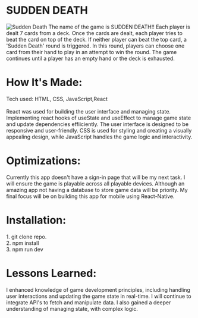 <div id="header" >
 <h1  class="heading-element" dir="auto">SUDDEN DEATH</h1>
 <img src="https://i.imgur.com/FW2PFr8.gif" alt="Sudden Death">
The name of the game is SUDDEN DEATH!! Each player is dealt 7 cards from a deck. Once the cards are dealt, each player tries to beat the card on top of the deck. If neither player can beat the top card, a 'Sudden Death' round is triggered. In this round, players can choose one card from their hand to play in an attempt to win the round. The game continues until a player has an empty hand or the deck is exhausted.
</div>

<div id="header" >
 <h1 class="heading-element" dir="auto">How It's Made:</h1>
 Tech used: HTML, CSS, JavaScript,React <br/><br/>
 React was used for building the user interface and managing state. Implementing react hooks of useState and useEffect to manage game state and update dependencies effiiciently. The user interface is designed to be responsive and user-friendly. CSS is used for styling and creating a visually appealing design, while JavaScript handles the game logic and interactivity.
</div>

<div id="header" >
 <h1 class="heading-element" dir="auto">Optimizations:</h1>
 Currently this app doesn't have a sign-in page that will be my next task. I will ensure the game is playable across all playable devices. Although an amazing app not having a database to store game data will be priority. My final focus will be on building this app for mobile using React-Native. 
</div>
<div id="header" >
 <h1 class="heading-element" dir="auto">Installation:</h1>
 1. git clone repo.<br/>
2. npm install<br/>
3. npm run dev
</div>

<div id="header">
 <h1 class="heading-element" dir="auto">Lessons Learned:</h1>
 I enhanced knowledge of game development principles, including handling user interactions and updating the game state in real-time. I will continue to integrate API's to fetch and manipulate data. I also gained a deeper understanding of managing state, with complex logic.
</div>
